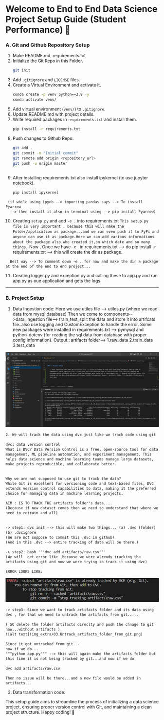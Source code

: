# Welcome to End to End Data Science Project Setup Guide (Student Performance) 🚀


### A. Git and Github Repository Setup

   1. Make README.md, requirements.txt
   2. Initialize the Git Repo in this Folder. 
        ```bash
        git init 
        ```
   3. Add `.gitignore` and `LICENSE` files.
   4. Create a Virtual Environment and activate it.
        ```bash
        conda create -p venv python==3.9 -y
        conda activate venv/
        ```
   5. Add virtual environment (`venv/`) to `.gitignore`.
   6. Update README.md with project details.
   7. Write required packages in `requirements.txt` and install them.
        ```bash
        pip install -r requirements.txt
        ```
   8. Push changes to Github Repo.
        ```bash
        git add .
        git commit -m "Initial commit"
        git remote add origin <repository_url>
        git push -u origin master
        ``
   9. After installing requirements.txt also install ipykernel (to use jupyter notebook).
       ```bash
       pip install ipykernel
       ```
     (if while using ipynb --> importing pandas says --> To install Pyarrow 
      --> then install it also in terminal using --> pip install Pyarrow)


   
   10. Creating `setup.py` and add `-e .` into requirements.txt
      ```
      This setup.py file is very important , because this will make the Folder/application as package...and we can even push it to PyPi and anyone can use it as package.Here we can add various informations about the package also who created it,on which date and so many things.
      ```
      Now , Once we have -e . in requirements.txt --> do pip install -r requirements.txt --> this will create the dir as package.

      Best way --> To comment down -e . for now and make the dir a package at the end of the end to end project...
       

   11. Creating logger.py and exception.py and calling these to app.py and run app.py as oue application and gets the logs.
       
-----------------------------------------------------------------------------------------------------------------------------
### B. Project Setup

   1. Data Ingestion code: Here we use utiles file --> utiles.py (where we read data from mysql database) Then we come to components-->data_ingestion file--> train_test_split the data and store it into artifcats file..also use logging and CustomException to handle the error. Some new packages were installed in requirements.txt --> pymysql and python-dotenv (for reading the sql data from database with proper config information). Output : artifacts folder--> 1.raw_data 2.train_data 3.test_data

   ![alt text](img_extra/01.DataIngestion_and_traintestsplit.png)


    2. We will track the data using dvc just like we track code using git

    dvc: data version control
    What is DVC? Data Version Control is a free, open-source tool for data management, ML pipeline automation, and experiment management. This helps data science and machine learning teams manage large datasets, make projects reproducible, and collaborate better.


    Why we are not supposed to use git to track the data?
    While Git is excellent for versioning code and text-based files, DVC extends version control capabilities to data, making it the preferred choice for managing data in machine learning projects.
    
    AIM : IS TO TRACK THE artifacts folder's data....
    (Because if new dataset comes then we need to understand that where we need to retrain and all)

  
    -> step1: dvc init --> this will make two things... (a) .dvc (folder)  (b) .dvcignore
    (We are not suppose to commit this .dvc in github)
    (And in this .dvc --> entire tracking of data will be there.)
     
    -> step2: bash '''dvc add artifacts/raw.csv'''
    (We will  get error like ,because we were already tracking the artifacts using git and now we were trying to track it using dvc)

    ERROR LOOKS LIKE:
  ![alt text](img_extra/02.Error_as_git_was_tracking_it_and_dvc_trying_to_track_ConflictRaised.png)


    -> step3: Since we want to track artifacts folder and its data using dvc , for that we need to untrack the artifacts from git.....

    ( SO delete the folder artifacts direclty and push the chnage to git now...without artifacts )
    ![alt text](img_extra/03.Untrack_artifacts_folder_from_git.png)

    Since it got untracked from git...
    now if we do...
    """python app.py""" --> this will again make the artifacts folder but this time it is not being tracked by git...and now if we do 
    
    dvc add artifacts/raw.csv

    Then no issue will be there...and a new file would be added in artifacts...






   3. Data transformation code:

This setup guide aims to streamline the process of initializing a data science project, ensuring proper version control with Git, and maintaining a clean project structure. Happy coding! 🎉